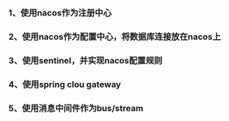 ### 1、使用nacos作为注册中心 ###
### 2、使用nacos作为配置中心，将数据库连接放在nacos上 ###
### 3、使用sentinel，并实现nacos配置规则 ###
### 4、使用spring clou gateway ###
### 5、使用消息中间件作为bus/stream ###